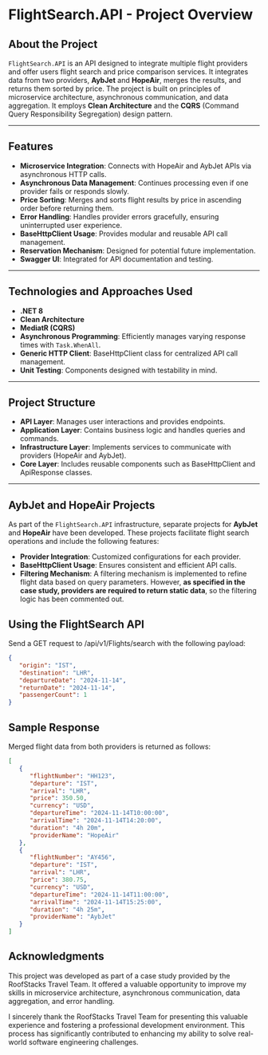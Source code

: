 # FlightSearch.API - Project Overview

## About the Project
`FlightSearch.API` is an API designed to integrate multiple flight providers and offer users flight search and price comparison services. It integrates data from two providers, **AybJet** and **HopeAir**, merges the results, and returns them sorted by price. The project is built on principles of microservice architecture, asynchronous communication, and data aggregation. It employs **Clean Architecture** and the **CQRS** (Command Query Responsibility Segregation) design pattern.

---

## Features
- **Microservice Integration**: Connects with HopeAir and AybJet APIs via asynchronous HTTP calls.
- **Asynchronous Data Management**: Continues processing even if one provider fails or responds slowly.
- **Price Sorting**: Merges and sorts flight results by price in ascending order before returning them.
- **Error Handling**: Handles provider errors gracefully, ensuring uninterrupted user experience.
- **BaseHttpClient Usage**: Provides modular and reusable API call management.
- **Reservation Mechanism**: Designed for potential future implementation.
- **Swagger UI**: Integrated for API documentation and testing.

---

## Technologies and Approaches Used
- **.NET 8**
- **Clean Architecture**
- **MediatR (CQRS)**
- **Asynchronous Programming**: Efficiently manages varying response times with `Task.WhenAll`.
- **Generic HTTP Client**: BaseHttpClient class for centralized API call management.
- **Unit Testing**: Components designed with testability in mind.

---

## Project Structure
- **API Layer**: Manages user interactions and provides endpoints.
- **Application Layer**: Contains business logic and handles queries and commands.
- **Infrastructure Layer**: Implements services to communicate with providers (HopeAir and AybJet).
- **Core Layer**: Includes reusable components such as BaseHttpClient and ApiResponse classes.

---

## AybJet and HopeAir Projects
As part of the `FlightSearch.API` infrastructure, separate projects for **AybJet** and **HopeAir** have been developed. These projects facilitate flight search operations and include the following features:

- **Provider Integration**: Customized configurations for each provider.
- **BaseHttpClient Usage**: Ensures consistent and efficient API calls.
- **Filtering Mechanism**: A filtering mechanism is implemented to refine flight data based on query parameters. However, **as specified in the case study, providers are required to return static data**, so the filtering logic has been commented out.

## Using the FlightSearch API
Send a GET request to /api/v1/Flights/search with the following payload:
```json
{
   "origin": "IST",
   "destination": "LHR",
   "departureDate": "2024-11-14",
   "returnDate": "2024-11-14",
   "passengerCount": 1
}
```
## Sample Response
Merged flight data from both providers is returned as follows:
```json
[
   {
      "flightNumber": "HH123",
      "departure": "IST",
      "arrival": "LHR",
      "price": 350.50,
      "currency": "USD",
      "departureTime": "2024-11-14T10:00:00",
      "arrivalTime": "2024-11-14T14:20:00",
      "duration": "4h 20m",
      "providerName": "HopeAir"
   },
   {
      "flightNumber": "AY456",
      "departure": "IST",
      "arrival": "LHR",
      "price": 380.75,
      "currency": "USD",
      "departureTime": "2024-11-14T11:00:00",
      "arrivalTime": "2024-11-14T15:25:00",
      "duration": "4h 25m",
      "providerName": "AybJet"
   }
]
```
## Acknowledgments

This project was developed as part of a case study provided by the RoofStacks Travel Team. It offered a valuable opportunity to improve my skills in microservice architecture, asynchronous communication, data aggregation, and error handling.

I sincerely thank the RoofStacks Travel Team for presenting this valuable experience and fostering a professional development environment. This process has significantly contributed to enhancing my ability to solve real-world software engineering challenges.
